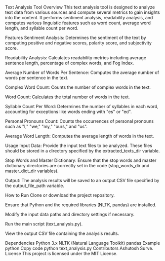 Text Analysis Tool Overview
This text analysis tool is designed to analyze text data from various sources and compute several metrics to gain insights into the content. It performs sentiment analysis, readability analysis, and computes various linguistic features such as word count, average word length, and syllable count per word.

Features
Sentiment Analysis: Determines the sentiment of the text by computing positive and negative scores, polarity score, and subjectivity score.

Readability Analysis: Calculates readability metrics including average sentence length, percentage of complex words, and Fog Index.

Average Number of Words Per Sentence: Computes the average number of words per sentence in the text.

Complex Word Count: Counts the number of complex words in the text.

Word Count: Calculates the total number of words in the text.

Syllable Count Per Word: Determines the number of syllables in each word, accounting for exceptions like words ending with "es" or "ed".

Personal Pronouns Count: Counts the occurrences of personal pronouns such as "I," "we," "my," "ours," and "us".

Average Word Length: Computes the average length of words in the text.

Usage
Input Data: Provide the input text files to be analyzed. These files should be stored in a directory specified by the extracted_texts_dir variable.

Stop Words and Master Dictionary: Ensure that the stop words and master dictionary directories are correctly set in the code (stop_words_dir and master_dict_dir variables).

Output: The analysis results will be saved to an output CSV file specified by the output_file_path variable.

How to Run
Clone or download the project repository.

Ensure that Python and the required libraries (NLTK, pandas) are installed.

Modify the input data paths and directory settings if necessary.

Run the main script (text_analysis.py).

View the output CSV file containing the analysis results.

Dependencies
Python 3.x
NLTK (Natural Language Toolkit)
pandas
Example
python
Copy code
python text_analysis.py
Contributors
Ashutosh Surve.
License
This project is licensed under the MIT License.






